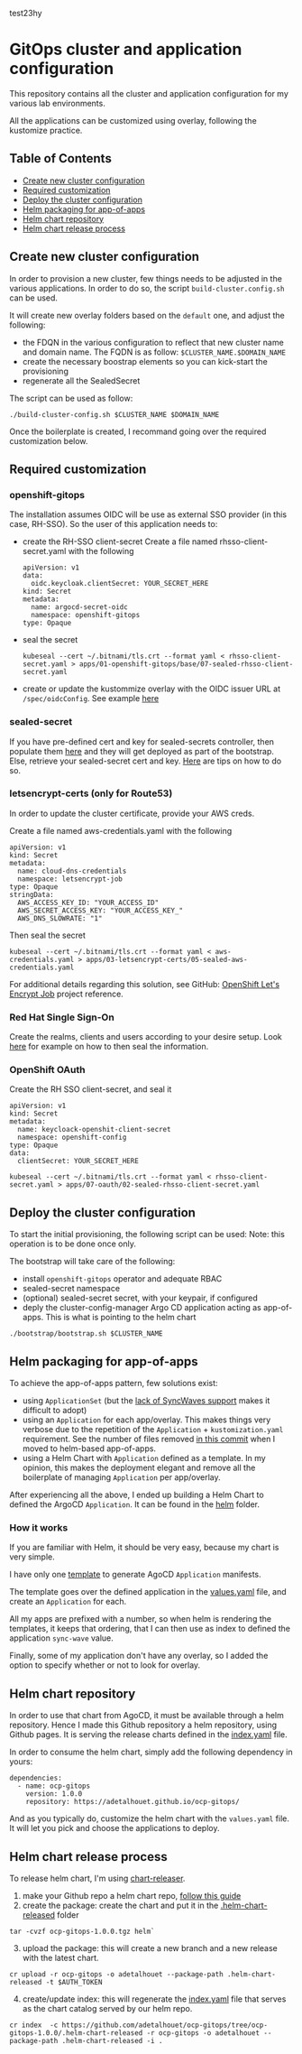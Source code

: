 test23hy
# GitOps cluster and application configuration

This repository contains all the cluster and application configuration for my various lab environments.

All the applications can be customized using overlay, following the kustomize practice.

## Table of Contents

<!-- TOC -->
- [Create new cluster configuration](#create-new-cluster-configuration)
- [Required customization](#required-customization)
- [Deploy the cluster configuration](#deploy-the-cluster-configuration)
- [Helm packaging for app-of-apps](#helm-packaging-for-app-of-apps)
- [Helm chart repository](#helm-chart-repository)
- [Helm chart release process](#helm-chart-release-process)
<!-- TOC -->

## Create new cluster configuration

In order to provision a new cluster, few things needs to be adjusted in the various applications. In order to do so, the script `build-cluster.config.sh` can be used.

It will create new overlay folders based on the `default` one, and adjust the following:
- the FDQN in the various configuration to reflect that new cluster name and domain name. The FQDN is as follow: `$CLUSTER_NAME.$DOMAIN_NAME`
- create the necessary boostrap elements so you can kick-start the provisioning
- regenerate all the SealedSecret

The script can be used as follow:
~~~
./build-cluster-config.sh $CLUSTER_NAME $DOMAIN_NAME
~~~

Once the boilerplate is created, I recommand going over the required customization below.

## Required customization

### openshift-gitops
The installation assumes OIDC will be use as external SSO provider (in this case, RH-SSO). So the user of this application needs to:
- create the RH-SSO client-secret
    Create a file named rhsso-client-secret.yaml with the following
    ~~~
    apiVersion: v1
    data:
      oidc.keycloak.clientSecret: YOUR_SECRET_HERE
    kind: Secret
    metadata:
      name: argocd-secret-oidc
      namespace: openshift-gitops
    type: Opaque
    ~~~
- seal the secret
    ~~~
    kubeseal --cert ~/.bitnami/tls.crt --format yaml < rhsso-client-secret.yaml > apps/01-openshift-gitops/base/07-sealed-rhsso-client-secret.yaml
    ~~~
- create or update the kustommize overlay with the OIDC issuer URL at `/spec/oidcConfig`. 
See example [here](apps/01-openshift-gitops/overlays/default/kustomization.yaml#L17)

### sealed-secret
If you have pre-defined cert and key for sealed-secrets controller, then populate them [here](https://github.com/adetalhouet/ocp-gitops/blob/main/apps/02-sealed-secrets/bootstrap/02-sealed-secrets-secret-EXAMPLE.yaml) and they will get deployed as part of the bootstrap.
Else, retrieve your sealed-secret cert and key. [Here](https://github.com/redhat-cop/gitops-catalog/tree/main/sealed-secrets-operator/scripts) are tips on how to do so.

### letsencrypt-certs (only for Route53)
In order to update the cluster certificate, provide your AWS creds.

Create a file named aws-credentials.yaml with the following
~~~
apiVersion: v1
kind: Secret
metadata:
  name: cloud-dns-credentials
  namespace: letsencrypt-job
type: Opaque 
stringData: 
  AWS_ACCESS_KEY_ID: "YOUR_ACCESS_ID"
  AWS_SECRET_ACCESS_KEY: "YOUR_ACCESS_KEY_"
  AWS_DNS_SLOWRATE: "1"
~~~
Then seal the secret
~~~
kubeseal --cert ~/.bitnami/tls.crt --format yaml < aws-credentials.yaml > apps/03-letsencrypt-certs/05-sealed-aws-credentials.yaml
~~~

For additional details regarding this solution, see GitHub: [OpenShift Let's Encrypt Job](https://github.com/pittar/ocp-letsencrypt-job) project reference.

### Red Hat Single Sign-On
Create the realms, clients and users according to your desire setup. 
Look [here](https://github.com/adetalhouet/ocp-gitops/blob/main/apps/06-rhsso/overlays/default/config/README.md) for example on how to then seal the information.

### OpenShift OAuth
Create the RH SSO client-secret, and seal it

~~~
apiVersion: v1
kind: Secret
metadata:
  name: keycloack-openshit-client-secret
  namespace: openshift-config
type: Opaque
data:
  clientSecret: YOUR_SECRET_HERE
~~~

~~~
kubeseal --cert ~/.bitnami/tls.crt --format yaml < rhsso-client-secret.yaml > apps/07-oauth/02-sealed-rhsso-client-secret.yaml
~~~

## Deploy the cluster configuration

To start the initial provisioning, the following script can be used:
Note: this operation is to be done once only.

The bootstrap will take care of the following:
- install `openshift-gitops` operator and adequate RBAC
- sealed-secret namespace
- (optional) sealed-secret secret, with your keypair, if configured
- deply the cluster-config-manager Argo CD application acting as app-of-apps. This is what is pointing to the helm chart

~~~
./bootstrap/bootstrap.sh $CLUSTER_NAME
~~~

## Helm packaging for app-of-apps

To achieve the app-of-apps pattern, few solutions exist:
- using `ApplicationSet` (but the [lack of SyncWaves support](https://github.com/argoproj-labs/applicationset/issues/221}) makes it difficult to adopt)
- using an `Application` for each app/overlay. This makes things very verbose due to the repetition of the `Application` + `kustomization.yaml` requirement. See the number of files removed [in this commit](https://github.com/adetalhouet/ocp-gitops/commit/d9ae7ab6fb5ed0dc2e098563ee6a1c5a154ae6d1) when I moved to helm-based app-of-apps.
- using a Helm Chart with `Application` defined as a template. In my opinion, this makes the deployment elegant and remove all the boilerplate of managing `Application` per app/overlay.

After experiencing all the above, I ended up building a Helm Chart to defined the ArgoCD `Application`. It can be found in the [helm](helm) folder.

### How it works

If you are familiar with Helm, it should be very easy, because my chart is very simple.

I have only one [template](helm/templates) to generate AgoCD `Application` manifests.

The template goes over the defined application in the [values.yaml](helm/values.yaml) file, and create an `Application` for each.

All my apps are prefixed with a number, so when helm is rendering the templates, it keeps that ordering, that I can then use as index to defined the application `sync-wave` value.

Finally, some of my application don't have any overlay, so I added the option to specify whether or not to look for overlay.

## Helm chart repository

In order to use that chart from AgoCD, it must be available through a helm repository. Hence I made this Github repository a helm repository, using Github pages.
It is serving the release charts defined in the [index.yaml](index.yaml) file.

In order to consume the helm chart, simply add the following dependency in yours:

~~~
dependencies:
  - name: ocp-gitops
    version: 1.0.0
    repository: https://adetalhouet.github.io/ocp-gitops/
~~~

And as you typically do, customize the helm chart with the `values.yaml` file. It will let you pick and choose the applications to deploy.

## Helm chart release process

To release helm chart, I'm using [chart-releaser](https://github.com/helm/chart-releaser/tree/main).

1. make your Github repo a helm chart repo, [follow this guide](https://medium.com/@mattiaperi/create-a-public-helm-chart-repository-with-github-pages-49b180dbb417)
2. create the package: create the chart and put it in the [.helm-chart-released](.helm-chart-released) folder
~~~
tar -cvzf ocp-gitops-1.0.0.tgz helm`
~~~
3. upload the package: this will create a new branch and a new release with the latest chart.
~~~
cr upload -r ocp-gitops -o adetalhouet --package-path .helm-chart-released -t $AUTH_TOKEN
~~~
4. create/update index: this will regenerate the [index.yaml](index.yaml) file that serves as the chart catalog served by our helm repo.
~~~
cr index  -c https://github.com/adetalhouet/ocp-gitops/tree/ocp-gitops-1.0.0/.helm-chart-released -r ocp-gitops -o adetalhouet --package-path .helm-chart-released -i .
~~~
